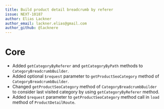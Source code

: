 ```yaml
---
title: Build product detail breadcrumb by referer
issue: NEXT-10187
author: Elias Lackner
author_email: lackner.elias@gmail.com
author_github: @lacknere
---
```

# Core
* Added `getCategoryByReferer` and `getCategoryByPath` methods to `CategoryBreadcrumbBuilder`.
* Added optional `$request` parameter to `getProductSeoCategory` method of `CategoryBreadcrumbBuilder`.
* Changed `getProductSeoCategory` method of `CategoryBreadcrumbBuilder` to consider last visited category by using `getCategoryByReferer` method.
* Added `$request` parameter to `getProductSeoCategory` method call in `load` method of `ProductDetailRoute`.
